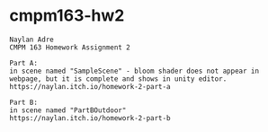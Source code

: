 # cmpm163-hw2
    Naylan Adre
    CMPM 163 Homework Assignment 2

    Part A:
    in scene named "SampleScene" - bloom shader does not appear in webpage, but it is complete and shows in unity editor.
    https://naylan.itch.io/homework-2-part-a

    Part B:
    in scene named "PartBOutdoor"
    https://naylan.itch.io/homework-2-part-b
